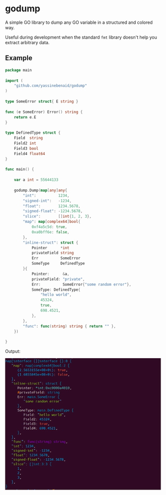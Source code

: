 # godump

A simple GO library to dump any GO variable in a structured and colored way.

Useful during development when the standard `fmt` library doesn't help you extract arbitrary data.

## Example

```go
package main

import (
	"github.com/yassinebenaid/godump"
)

type SomeError struct{ E string }

func (e SomeError) Error() string {
	return e.E
}

type DefinedType struct {
	Field  string
	Field2 int
	Field3 bool
	Field4 float64
}

func main() {

	var a int = 55644133

	godump.Dump(map[any]any{
		"int":          1234,
		"signed-int":   -1234,
		"float":        1234.5678,
		"signed-float": -1234.5678,
		"slice":        []int{1, 2, 3},
		"map": map[complex64]bool{
			0xf4a5c5d: true,
			0xa0bff6e: false,
		},
		"inline-struct": struct {
			Pointer      *int
			privateField string
			Err          SomeError
			SomeType     DefinedType
		}{
			Pointer:      &a,
			privateField: "private",
			Err:          SomeError{"some random error"},
			SomeType: DefinedType{
				"hello world",
				45324,
				true,
				698.4521,
			},
		},
		"func": func(string) string { return "" },
	})

}

```

Output:

![demo](./demo/demo.png)
